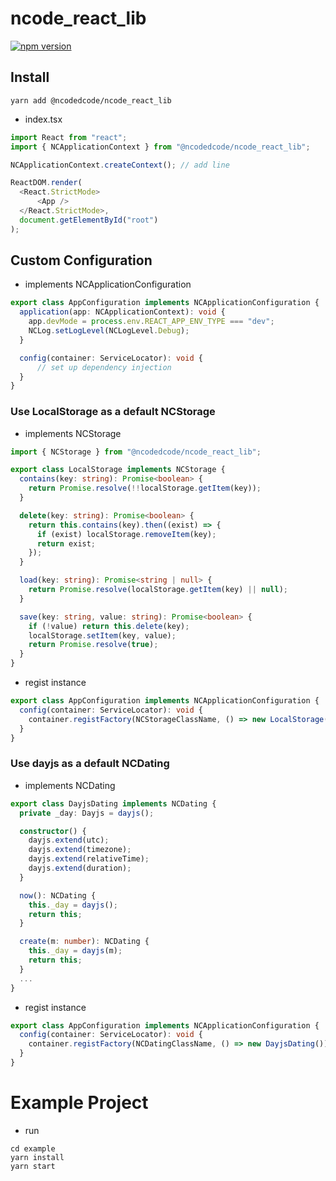 # ncode_react_lib

[![npm version](https://badge.fury.io/js/@ncodedcode%2Fncode_react_lib.svg)](https://badge.fury.io/js/@ncodedcode%2Fncode_react_lib)

## Install

```shell
yarn add @ncodedcode/ncode_react_lib
```

- index.tsx

```typescript
import React from "react";
import { NCApplicationContext } from "@ncodedcode/ncode_react_lib";

NCApplicationContext.createContext(); // add line

ReactDOM.render(
  <React.StrictMode>
      <App />
  </React.StrictMode>,
  document.getElementById("root")
);
```

## Custom Configuration

- implements NCApplicationConfiguration

```typescript
export class AppConfiguration implements NCApplicationConfiguration {
  application(app: NCApplicationContext): void {
    app.devMode = process.env.REACT_APP_ENV_TYPE === "dev";
    NCLog.setLogLevel(NCLogLevel.Debug);
  }

  config(container: ServiceLocator): void {
      // set up dependency injection
  }
}
```

### Use LocalStorage as a default NCStorage

- implements NCStorage

```typescript
import { NCStorage } from "@ncodedcode/ncode_react_lib";

export class LocalStorage implements NCStorage {
  contains(key: string): Promise<boolean> {
    return Promise.resolve(!!localStorage.getItem(key));
  }

  delete(key: string): Promise<boolean> {
    return this.contains(key).then((exist) => {
      if (exist) localStorage.removeItem(key);
      return exist;
    });
  }

  load(key: string): Promise<string | null> {
    return Promise.resolve(localStorage.getItem(key) || null);
  }

  save(key: string, value: string): Promise<boolean> {
    if (!value) return this.delete(key);
    localStorage.setItem(key, value);
    return Promise.resolve(true);
  }
}
```

- regist instance

```typescript
export class AppConfiguration implements NCApplicationConfiguration {
  config(container: ServiceLocator): void {
    container.registFactory(NCStorageClassName, () => new LocalStorage());
  }
}
```

### Use dayjs as a default NCDating

- implements NCDating

```typescript
export class DayjsDating implements NCDating {
  private _day: Dayjs = dayjs();

  constructor() {
    dayjs.extend(utc);
    dayjs.extend(timezone);
    dayjs.extend(relativeTime);
    dayjs.extend(duration);
  }

  now(): NCDating {
    this._day = dayjs();
    return this;
  }

  create(m: number): NCDating {
    this._day = dayjs(m);
    return this;
  }
  ...
}
```

- regist instance

```typescript
export class AppConfiguration implements NCApplicationConfiguration {
  config(container: ServiceLocator): void {
    container.registFactory(NCDatingClassName, () => new DayjsDating());
  }
}
```

# Example Project

- run

```shell
cd example
yarn install
yarn start
```